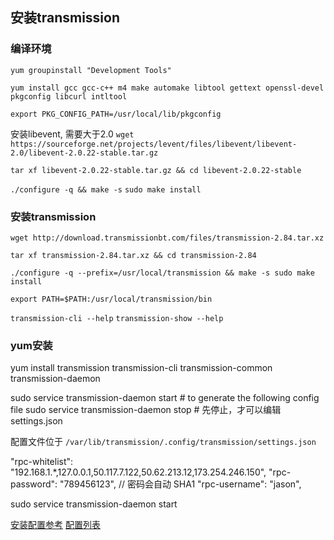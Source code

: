 ## 安装transmission

### 编译环境
`yum groupinstall "Development Tools"`

`yum install gcc gcc-c++ m4 make automake libtool gettext openssl-devel pkgconfig libcurl intltool`

`export PKG_CONFIG_PATH=/usr/local/lib/pkgconfig`


安装libevent, 需要大于2.0
`wget https://sourceforge.net/projects/levent/files/libevent/libevent-2.0/libevent-2.0.22-stable.tar.gz`

`tar xf libevent-2.0.22-stable.tar.gz && cd libevent-2.0.22-stable`

`./configure -q && make -s`
`sudo make install`

### 安装transmission

`wget http://download.transmissionbt.com/files/transmission-2.84.tar.xz`

`tar xf transmission-2.84.tar.xz && cd transmission-2.84`

`./configure -q --prefix=/usr/local/transmission && make -s
sudo make install`

`export PATH=$PATH:/usr/local/transmission/bin`

`transmission-cli --help`
`transmission-show --help`



### yum安装

yum install transmission transmission-cli transmission-common transmission-daemon

sudo service transmission-daemon start # to generate the following config file
sudo service transmission-daemon stop # 先停止，才可以编辑settings.json

配置文件位于 `/var/lib/transmission/.config/transmission/settings.json`

"rpc-whitelist": "192.168.1.*,127.0.0.1,50.117.7.122,50.62.213.12,173.254.246.150",
"rpc-password": "789456123", // 密码会自动 SHA1 
"rpc-username": "jason",

sudo service transmission-daemon start

[安装配置参考](https://help.ubuntu.com/community/TransmissionHowTo#Configure)
[配置列表](https://trac.transmissionbt.com/wiki/EditConfigFiles)
